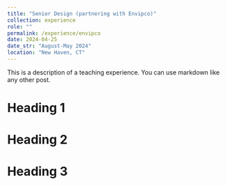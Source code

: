 ```yaml
---
title: "Senior Design (partnering with Envipco)"
collection: experience
role: ""
permalink: /experience/envipco
date: 2024-04-25
date_str: "August-May 2024"
location: "New Haven, CT"
---
```


This is a description of a teaching experience. You can use markdown like any other post.

Heading 1
======

Heading 2
======

Heading 3
======
